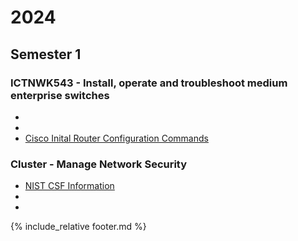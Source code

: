 # 2024
## Semester 1 
### ICTNWK543 - Install, operate and troubleshoot medium enterprise switches 
* []()
* []()
* [Cisco Inital Router Configuration Commands](ciscorouter)

### Cluster - Manage Network Security
* [NIST CSF Information](nist)
* []()
* []()

{% include_relative footer.md %}
